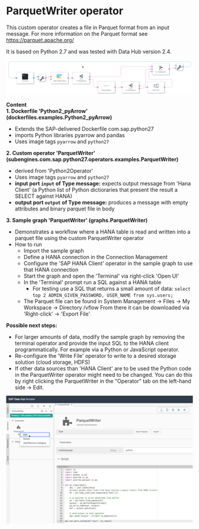# ParquetWriter operator #
This custom operator creates a file in Parquet format from an input message. For more information on the Parquet format see https://parquet.apache.org/

It is based on Python 2.7 and was tested with Data Hub version 2.4.

![alt text](./graph.png "Graph")

**Content**  
**1. Dockerfile 'Python2_pyArrow' (dockerfiles.examples.Python2_pyArrow)**
  - Extends the SAP-delivered Dockerfile com.sap.python27
  - imports Python libraries pyarrow and pandas
  - Uses image tags `pyarrow` and `python27`

**2. Custom operator 'ParquetWriter' (subengines.com.sap.python27.operators.examples.ParquetWriter)**
  - derived from 'Python2Operator'
  - Uses image tags `pyarrow` and `python27`
  - **input port `input` of Type message:** expects output message from 'Hana Client' (a Python list of Python dictioraries that present the result a SELECT against HANA)
  - **output port `output` of Type message:** produces a message with empty attributes and binary parquet file in body

**3. Sample graph 'ParquetWriter' (graphs.ParquetWriter)**
  - Demonstrates a workflow where a HANA table is read and written into a parquet file using the custom ParquetWriter  operator
  - How to run
    - Import the sample graph
    - Define a HANA connection in the Connection Management
    - Configure the 'SAP HANA Client' operator in the sample graph to use that HANA connection
    - Start the graph and open the 'Terminal' via right-click 'Open UI'
    - In the 'Terminal' prompt run a SQL against a HANA table
      - For testing use a SQL that returns a small amount of data:
        `select top 2 ADMIN_GIVEN_PASSWORD, USER_NAME from sys.users;`
    - The Parquet file can be found in System Management -> Files -> My Workspace -> Directory /vflow 
      From there it can be downloaded via 'Right-click' -> 'Export File'

**Possible next steps:**
  - For larger amounts of data, modify the sample graph by removing the terminal operator and provide the input SQL to the HANA client programmatically. For example via a Python or JavaScript operator.
  - Re-configure the 'Write File' operator to write to a desired storage solution (cloud storage, HDFS)
  - If other data sources than 'HANA Client' are to be used the Python code in the ParquetWriter operator might need to be changed. You can do this by right clicking the ParquetWriter in the "Operator" tab on the left-hand side -> Edit.

![alt text](./modify.jpg "Modify operator code")

